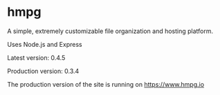 # hmpg
A simple, extremely customizable file organization and hosting platform.

Uses Node.js and Express

Latest version: 0.4.5

Production version: 0.3.4

The production version of the site is running on https://www.hmpg.io
